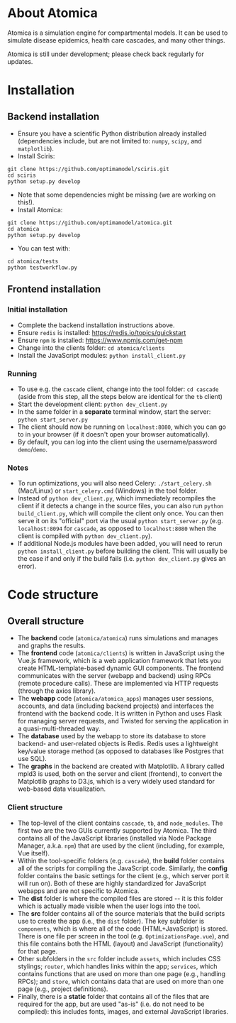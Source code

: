 
# About Atomica

Atomica is a simulation engine for compartmental models. It can be used to simulate disease epidemics, health care cascades, and many other things.

Atomica is still under development; please check back regularly for updates.

# Installation

## Backend installation

* Ensure you have a scientific Python distribution already installed (dependencies include, but are not limited to: `numpy`, `scipy`, and `matplotlib`).
* Install Sciris:
```
git clone https://github.com/optimamodel/sciris.git
cd sciris
python setup.py develop
```
* Note that some dependencies might be missing (we are working on this!).
* Install Atomica:
```
git clone https://github.com/optimamodel/atomica.git
cd atomica
python setup.py develop
```
* You can test with:
```
cd atomica/tests
python testworkflow.py
```

## Frontend installation

### Initial installation
* Complete the backend installation instructions above.
* Ensure `redis` is installed: https://redis.io/topics/quickstart
* Ensure `npm` is installed: https://www.npmjs.com/get-npm
* Change into the clients folder: `cd atomica/clients`
* Install the JavaScript modules: `python install_client.py`

### Running
* To use e.g. the `cascade` client, change into the tool folder: `cd cascade` (aside from this step, all the steps below are identical for the `tb` client)
* Start the development client: `python dev_client.py`
* In the same folder in a **separate** terminal window, start the server: `python start_server.py`
* The client should now be running on `localhost:8080`, which you can go to in your browser (if it doesn't open your browser automatically).
* By default, you can log into the client using the username/password `demo`/`demo`.

### Notes
* To run optimizations, you will also need Celery: `./start_celery.sh` (Mac/Linux) or `start_celery.cmd` (Windows) in the tool folder.
* Instead of `python dev_client.py`, which immediately recompiles the client if it detects a change in the source files, you can also run `python build_client.py`, which will compile the client only once. You can then serve it on its "official" port via the usual `python start_server.py` (e.g. `localhost:8094` for `cascade`, as opposed to `localhost:8080` when the client is compiled with `python dev_client.py`).
* If additional Node.js modules have been added, you will need to rerun `python install_client.py` before building the client. This will usually be the case if and only if the build fails (i.e. `python dev_client.py` gives an error).


# Code structure

## Overall structure

* The **backend** code (`atomica/atomica`) runs simulations and manages and graphs the results.
* The **frontend** code (`atomica/clients`) is written in JavaScript using the Vue.js framework, which is a web application framework that lets you create HTML-template-based dynamic GUI components.  The frontend communicates with the server (webapp and backend) using RPCs (remote procedure calls).  These are implemented via HTTP requests (through the axios library).
* The **webapp** code (`atomica/atomica_apps`) manages user sessions, accounts, and data (including backend projects) and interfaces the frontend with the backend code. It is written in Python and uses Flask for managing server requests, and Twisted for serving the application in a quasi-multi-threaded way.
* The **database** used by the webapp to store its database to store backend- and user-related objects is Redis. Redis uses a lightweight key/value storage method (as opposed to databases like Postgres that use SQL).
* The **graphs** in the backend are created with Matplotlib.  A library called mpld3 is used, both on the server and client (frontend), to convert the Matplotlib graphs to D3.js, which is a very widely used standard for web-based data visualization.

### Client structure

* The top-level of the client contains `cascade`, `tb`, and `node_modules`. The first two are the two GUIs currently supported by Atomica. The third contains all of the JavaScript libraries (installed via Node Package Manager, a.k.a. `npm`) that are used by the client (including, for example, Vue itself).
* Within the tool-specific folders (e.g. `cascade`), the **build** folder contains all of the scripts for compiling the JavaScript code. Similarly, the **config** folder contains the basic settings for the client (e.g., which server port it will run on). Both of these are highly standardized for JavaScript webapps and are not specific to Atomica.
* The **dist** folder is where the compiled files are stored -- it is this folder which is actually made visible when the user logs into the tool.
* The **src** folder contains all of the source materials that the build scripts use to create the app (i.e., the `dist` folder). The key subfolder is `components`, which is where all of the code (HTML+JavaScript) is stored. There is one file per screen in the tool (e.g. `OptimizationsPage.vue`), and this file contains both the HTML (layout) and JavaScript (functionality) for that page.
* Other subfolders in the `src` folder include `assets`, which includes CSS stylings; `router`, which handles links within the app; `services`, which contains functions that are used on more than one page (e.g., handling RPCs); and `store`, which contains data that are used on more than one page (e.g., project definitions).
* Finally, there is a **static** folder that contains all of the files that are required for the app, but are used "as-is" (i.e. do not need to be compiled): this includes fonts, images, and external JavaScript libraries.
